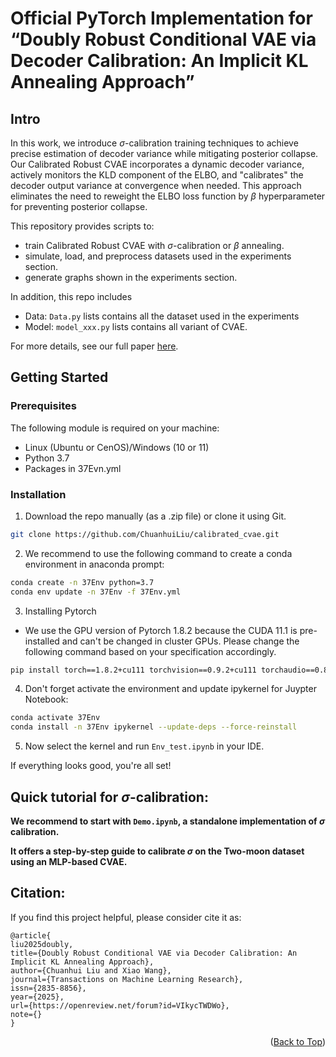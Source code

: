 # Official PyTorch Implementation for “Doubly Robust Conditional VAE via Decoder Calibration: An Implicit KL Annealing Approach” 
<!-- ABOUT THE PROJECT -->
## Intro
In this work, we introduce $\sigma$-calibration training techniques to achieve precise estimation of decoder variance while mitigating posterior collapse. Our Calibrated Robust CVAE incorporates a dynamic decoder variance, actively monitors the KLD component of the ELBO, and "calibrates" the decoder output variance at convergence when needed. This approach eliminates the need to reweight the ELBO loss function by $\beta$ hyperparameter for preventing posterior collapse.

This repository provides scripts to:
* train Calibrated Robust CVAE with $\sigma$-calibration or $\beta$ annealing.
* simulate, load, and preprocess datasets used in the experiments section.
* generate graphs shown in the experiments section.

In addition, this repo includes
* Data: `Data.py` lists contains all the dataset used in the experiments
* Model: `model_xxx.py` lists contains all variant of CVAE.

For more details, see our full paper [here](https://openreview.net/forum?id=VIkycTWDWo&noteId=NPhSjt6Cq8).

<!-- Setup -->
## Getting Started
### Prerequisites 
The following module is required on your machine:
* Linux (Ubuntu or CenOS)/Windows (10 or 11)
* Python 3.7
* Packages in 37Evn.yml

### Installation
1. Download the repo manually (as a .zip file) or clone it using Git.
```sh
git clone https://github.com/ChuanhuiLiu/calibrated_cvae.git
```
2. We recommend to use the following command to create a conda environment in anaconda prompt: 
```sh
conda create -n 37Env python=3.7
conda env update -n 37Env -f 37Env.yml 
```
3. Installing Pytorch 
* We use the GPU version of Pytorch 1.8.2 because the CUDA 11.1 is pre-installed and can't be changed in cluster GPUs. Please change the following command based on your specification accordingly.
```sh
pip install torch==1.8.2+cu111 torchvision==0.9.2+cu111 torchaudio==0.8.2 -f https://download.pytorch.org/whl/lts/1.8/torch_lts.html
```
4. Don't forget activate the environment and update ipykernel for Juypter Notebook:
```sh
conda activate 37Env
conda install -n 37Env ipykernel --update-deps --force-reinstall
```
5. Now select the kernel and run `Env_test.ipynb` in your IDE. 

If everything looks good, you're all set!

<!-- USAGE EXAMPLES -->
## Quick tutorial for $\sigma$-calibration: 

**We recommend to start with `Demo.ipynb`, a standalone implementation of $\sigma$ calibration.**

**It offers a step-by-step guide to calibrate $\sigma$ on the Two-moon dataset using an MLP-based CVAE.**

<!--CITATION-->
## Citation:
If you find this project helpful, please consider cite it as:

```
@article{
liu2025doubly,
title={Doubly Robust Conditional VAE via Decoder Calibration: An Implicit KL Annealing Approach},
author={Chuanhui Liu and Xiao Wang},
journal={Transactions on Machine Learning Research},
issn={2835-8856},
year={2025},
url={https://openreview.net/forum?id=VIkycTWDWo},
note={}
}
```
<p align="right">(<a href="#intro">Back to Top</a>)</p>